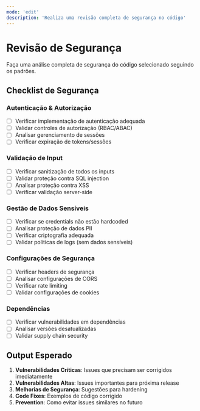 ```yaml
---
mode: 'edit'
description: 'Realiza uma revisão completa de segurança no código'
---
```


# Revisão de Segurança

Faça uma análise completa de segurança do código selecionado seguindo os padrões.

## Checklist de Segurança

### Autenticação & Autorização
- [ ] Verificar implementação de autenticação adequada
- [ ] Validar controles de autorização (RBAC/ABAC)
- [ ] Analisar gerenciamento de sessões
- [ ] Verificar expiração de tokens/sessões

### Validação de Input
- [ ] Verificar sanitização de todos os inputs
- [ ] Validar proteção contra SQL injection
- [ ] Analisar proteção contra XSS
- [ ] Verificar validação server-side

### Gestão de Dados Sensíveis
- [ ] Verificar se credentials não estão hardcoded
- [ ] Analisar proteção de dados PII
- [ ] Verificar criptografia adequada
- [ ] Validar políticas de logs (sem dados sensíveis)

### Configurações de Segurança
- [ ] Verificar headers de segurança
- [ ] Analisar configurações de CORS
- [ ] Verificar rate limiting
- [ ] Validar configurações de cookies

### Dependências
- [ ] Verificar vulnerabilidades em dependências
- [ ] Analisar versões desatualizadas
- [ ] Validar supply chain security

## Output Esperado
1. **Vulnerabilidades Críticas**: Issues que precisam ser corrigidos imediatamente
2. **Vulnerabilidades Altas**: Issues importantes para próxima release
3. **Melhorias de Segurança**: Sugestões para hardening
4. **Code Fixes**: Exemplos de código corrigido
5. **Prevention**: Como evitar issues similares no futuro